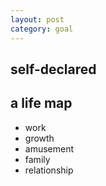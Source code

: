```yaml
---
layout: post
category: goal
---
```


## self-declared


## a life map
- work
- growth
- amusement
- family
- relationship

